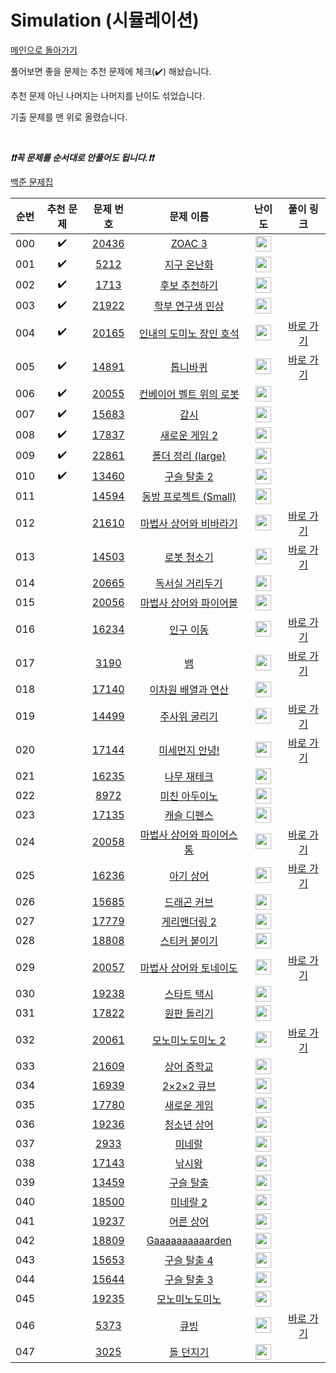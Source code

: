 # Simulation (시뮬레이션)

[메인으로 돌아가기](https://github.com/tony9402/baekjoon)

풀어보면 좋을 문제는 추천 문제에 체크(:heavy_check_mark:) 해놨습니다.

추천 문제 아닌 나머지는 나머지를 난이도 섞었습니다.

기출 문제를 맨 위로 올렸습니다.

<br>

***❗️❗️꼭 문제를 순서대로 안풀어도 됩니다.❗️❗️***

[백준 문제집](https://www.acmicpc.net/workbook/view/6832)


|순번|추천 문제|문제 번호|문제 이름|난이도|풀이 링크|
|:--:|:--:|:--:|:--:|:--:|:--:|
|000|:heavy_check_mark:|<a href="https://www.acmicpc.net/problem/20436" target="_blank">20436</a>|<a href="https://www.acmicpc.net/problem/20436" target="_blank">ZOAC 3</a>|<img height="25px" width="25px" src="https://static.solved.ac/tier_small/7.svg"/>||
|001|:heavy_check_mark:|<a href="https://www.acmicpc.net/problem/5212" target="_blank">5212</a>|<a href="https://www.acmicpc.net/problem/5212" target="_blank">지구 온난화</a>|<img height="25px" width="25px" src="https://static.solved.ac/tier_small/9.svg"/>||
|002|:heavy_check_mark:|<a href="https://www.acmicpc.net/problem/1713" target="_blank">1713</a>|<a href="https://www.acmicpc.net/problem/1713" target="_blank">후보 추천하기</a>|<img height="25px" width="25px" src="https://static.solved.ac/tier_small/10.svg"/>||
|003|:heavy_check_mark:|<a href="https://www.acmicpc.net/problem/21922" target="_blank">21922</a>|<a href="https://www.acmicpc.net/problem/21922" target="_blank">학부 연구생 민상</a>|<img height="25px" width="25px" src="https://static.solved.ac/tier_small/11.svg"/>||
|004|:heavy_check_mark:|<a href="https://www.acmicpc.net/problem/20165" target="_blank">20165</a>|<a href="https://www.acmicpc.net/problem/20165" target="_blank">인내의 도미노 장인 호석</a>|<img height="25px" width="25px" src="https://static.solved.ac/tier_small/11.svg"/>|<a href="./../solution/simulation/20165" target="_blank">바로 가기</a>|
|005|:heavy_check_mark:|<a href="https://www.acmicpc.net/problem/14891" target="_blank">14891</a>|<a href="https://www.acmicpc.net/problem/14891" target="_blank">톱니바퀴</a>|<img height="25px" width="25px" src="https://static.solved.ac/tier_small/11.svg"/>|<a href="./../solution/simulation/14891" target="_blank">바로 가기</a>|
|006|:heavy_check_mark:|<a href="https://www.acmicpc.net/problem/20055" target="_blank">20055</a>|<a href="https://www.acmicpc.net/problem/20055" target="_blank">컨베이어 벨트 위의 로봇</a>|<img height="25px" width="25px" src="https://static.solved.ac/tier_small/11.svg"/>||
|007|:heavy_check_mark:|<a href="https://www.acmicpc.net/problem/15683" target="_blank">15683</a>|<a href="https://www.acmicpc.net/problem/15683" target="_blank">감시</a>|<img height="25px" width="25px" src="https://static.solved.ac/tier_small/13.svg"/>||
|008|:heavy_check_mark:|<a href="https://www.acmicpc.net/problem/17837" target="_blank">17837</a>|<a href="https://www.acmicpc.net/problem/17837" target="_blank">새로운 게임 2</a>|<img height="25px" width="25px" src="https://static.solved.ac/tier_small/14.svg"/>||
|009|:heavy_check_mark:|<a href="https://www.acmicpc.net/problem/22861" target="_blank">22861</a>|<a href="https://www.acmicpc.net/problem/22861" target="_blank">폴더 정리 (large)</a>|<img height="25px" width="25px" src="https://static.solved.ac/tier_small/15.svg"/>||
|010|:heavy_check_mark:|<a href="https://www.acmicpc.net/problem/13460" target="_blank">13460</a>|<a href="https://www.acmicpc.net/problem/13460" target="_blank">구슬 탈출 2</a>|<img height="25px" width="25px" src="https://static.solved.ac/tier_small/15.svg"/>||
|011||<a href="https://www.acmicpc.net/problem/14594" target="_blank">14594</a>|<a href="https://www.acmicpc.net/problem/14594" target="_blank">동방 프로젝트 (Small)</a>|<img height="25px" width="25px" src="https://static.solved.ac/tier_small/7.svg"/>||
|012||<a href="https://www.acmicpc.net/problem/21610" target="_blank">21610</a>|<a href="https://www.acmicpc.net/problem/21610" target="_blank">마법사 상어와 비바라기</a>|<img height="25px" width="25px" src="https://static.solved.ac/tier_small/11.svg"/>|<a href="./../solution/simulation/21610" target="_blank">바로 가기</a>|
|013||<a href="https://www.acmicpc.net/problem/14503" target="_blank">14503</a>|<a href="https://www.acmicpc.net/problem/14503" target="_blank">로봇 청소기</a>|<img height="25px" width="25px" src="https://static.solved.ac/tier_small/11.svg"/>|<a href="./../solution/simulation/14503" target="_blank">바로 가기</a>|
|014||<a href="https://www.acmicpc.net/problem/20665" target="_blank">20665</a>|<a href="https://www.acmicpc.net/problem/20665" target="_blank">독서실 거리두기</a>|<img height="25px" width="25px" src="https://static.solved.ac/tier_small/12.svg"/>||
|015||<a href="https://www.acmicpc.net/problem/20056" target="_blank">20056</a>|<a href="https://www.acmicpc.net/problem/20056" target="_blank">마법사 상어와 파이어볼</a>|<img height="25px" width="25px" src="https://static.solved.ac/tier_small/12.svg"/>||
|016||<a href="https://www.acmicpc.net/problem/16234" target="_blank">16234</a>|<a href="https://www.acmicpc.net/problem/16234" target="_blank">인구 이동</a>|<img height="25px" width="25px" src="https://static.solved.ac/tier_small/12.svg"/>|<a href="./../solution/simulation/16234" target="_blank">바로 가기</a>|
|017||<a href="https://www.acmicpc.net/problem/3190" target="_blank">3190</a>|<a href="https://www.acmicpc.net/problem/3190" target="_blank">뱀</a>|<img height="25px" width="25px" src="https://static.solved.ac/tier_small/12.svg"/>|<a href="./../solution/simulation/3190" target="_blank">바로 가기</a>|
|018||<a href="https://www.acmicpc.net/problem/17140" target="_blank">17140</a>|<a href="https://www.acmicpc.net/problem/17140" target="_blank">이차원 배열과 연산</a>|<img height="25px" width="25px" src="https://static.solved.ac/tier_small/12.svg"/>||
|019||<a href="https://www.acmicpc.net/problem/14499" target="_blank">14499</a>|<a href="https://www.acmicpc.net/problem/14499" target="_blank">주사위 굴리기</a>|<img height="25px" width="25px" src="https://static.solved.ac/tier_small/12.svg"/>|<a href="./../solution/simulation/14499" target="_blank">바로 가기</a>|
|020||<a href="https://www.acmicpc.net/problem/17144" target="_blank">17144</a>|<a href="https://www.acmicpc.net/problem/17144" target="_blank">미세먼지 안녕!</a>|<img height="25px" width="25px" src="https://static.solved.ac/tier_small/12.svg"/>|<a href="./../solution/simulation/17144" target="_blank">바로 가기</a>|
|021||<a href="https://www.acmicpc.net/problem/16235" target="_blank">16235</a>|<a href="https://www.acmicpc.net/problem/16235" target="_blank">나무 재테크</a>|<img height="25px" width="25px" src="https://static.solved.ac/tier_small/13.svg"/>||
|022||<a href="https://www.acmicpc.net/problem/8972" target="_blank">8972</a>|<a href="https://www.acmicpc.net/problem/8972" target="_blank">미친 아두이노</a>|<img height="25px" width="25px" src="https://static.solved.ac/tier_small/13.svg"/>||
|023||<a href="https://www.acmicpc.net/problem/17135" target="_blank">17135</a>|<a href="https://www.acmicpc.net/problem/17135" target="_blank">캐슬 디펜스</a>|<img height="25px" width="25px" src="https://static.solved.ac/tier_small/13.svg"/>||
|024||<a href="https://www.acmicpc.net/problem/20058" target="_blank">20058</a>|<a href="https://www.acmicpc.net/problem/20058" target="_blank">마법사 상어와 파이어스톰</a>|<img height="25px" width="25px" src="https://static.solved.ac/tier_small/13.svg"/>|<a href="./../solution/simulation/20058" target="_blank">바로 가기</a>|
|025||<a href="https://www.acmicpc.net/problem/16236" target="_blank">16236</a>|<a href="https://www.acmicpc.net/problem/16236" target="_blank">아기 상어</a>|<img height="25px" width="25px" src="https://static.solved.ac/tier_small/13.svg"/>|<a href="./../solution/simulation/16236" target="_blank">바로 가기</a>|
|026||<a href="https://www.acmicpc.net/problem/15685" target="_blank">15685</a>|<a href="https://www.acmicpc.net/problem/15685" target="_blank">드래곤 커브</a>|<img height="25px" width="25px" src="https://static.solved.ac/tier_small/13.svg"/>||
|027||<a href="https://www.acmicpc.net/problem/17779" target="_blank">17779</a>|<a href="https://www.acmicpc.net/problem/17779" target="_blank">게리맨더링 2</a>|<img height="25px" width="25px" src="https://static.solved.ac/tier_small/13.svg"/>||
|028||<a href="https://www.acmicpc.net/problem/18808" target="_blank">18808</a>|<a href="https://www.acmicpc.net/problem/18808" target="_blank">스티커 붙이기</a>|<img height="25px" width="25px" src="https://static.solved.ac/tier_small/13.svg"/>||
|029||<a href="https://www.acmicpc.net/problem/20057" target="_blank">20057</a>|<a href="https://www.acmicpc.net/problem/20057" target="_blank">마법사 상어와 토네이도</a>|<img height="25px" width="25px" src="https://static.solved.ac/tier_small/13.svg"/>|<a href="./../solution/simulation/20057" target="_blank">바로 가기</a>|
|030||<a href="https://www.acmicpc.net/problem/19238" target="_blank">19238</a>|<a href="https://www.acmicpc.net/problem/19238" target="_blank">스타트 택시</a>|<img height="25px" width="25px" src="https://static.solved.ac/tier_small/14.svg"/>||
|031||<a href="https://www.acmicpc.net/problem/17822" target="_blank">17822</a>|<a href="https://www.acmicpc.net/problem/17822" target="_blank">원판 돌리기</a>|<img height="25px" width="25px" src="https://static.solved.ac/tier_small/14.svg"/>||
|032||<a href="https://www.acmicpc.net/problem/20061" target="_blank">20061</a>|<a href="https://www.acmicpc.net/problem/20061" target="_blank">모노미노도미노 2</a>|<img height="25px" width="25px" src="https://static.solved.ac/tier_small/14.svg"/>|<a href="./../solution/simulation/20061" target="_blank">바로 가기</a>|
|033||<a href="https://www.acmicpc.net/problem/21609" target="_blank">21609</a>|<a href="https://www.acmicpc.net/problem/21609" target="_blank">상어 중학교</a>|<img height="25px" width="25px" src="https://static.solved.ac/tier_small/14.svg"/>||
|034||<a href="https://www.acmicpc.net/problem/16939" target="_blank">16939</a>|<a href="https://www.acmicpc.net/problem/16939" target="_blank">2×2×2 큐브</a>|<img height="25px" width="25px" src="https://static.solved.ac/tier_small/14.svg"/>||
|035||<a href="https://www.acmicpc.net/problem/17780" target="_blank">17780</a>|<a href="https://www.acmicpc.net/problem/17780" target="_blank">새로운 게임</a>|<img height="25px" width="25px" src="https://static.solved.ac/tier_small/14.svg"/>||
|036||<a href="https://www.acmicpc.net/problem/19236" target="_blank">19236</a>|<a href="https://www.acmicpc.net/problem/19236" target="_blank">청소년 상어</a>|<img height="25px" width="25px" src="https://static.solved.ac/tier_small/14.svg"/>||
|037||<a href="https://www.acmicpc.net/problem/2933" target="_blank">2933</a>|<a href="https://www.acmicpc.net/problem/2933" target="_blank">미네랄</a>|<img height="25px" width="25px" src="https://static.solved.ac/tier_small/15.svg"/>||
|038||<a href="https://www.acmicpc.net/problem/17143" target="_blank">17143</a>|<a href="https://www.acmicpc.net/problem/17143" target="_blank">낚시왕</a>|<img height="25px" width="25px" src="https://static.solved.ac/tier_small/15.svg"/>||
|039||<a href="https://www.acmicpc.net/problem/13459" target="_blank">13459</a>|<a href="https://www.acmicpc.net/problem/13459" target="_blank">구슬 탈출</a>|<img height="25px" width="25px" src="https://static.solved.ac/tier_small/15.svg"/>||
|040||<a href="https://www.acmicpc.net/problem/18500" target="_blank">18500</a>|<a href="https://www.acmicpc.net/problem/18500" target="_blank">미네랄 2</a>|<img height="25px" width="25px" src="https://static.solved.ac/tier_small/15.svg"/>||
|041||<a href="https://www.acmicpc.net/problem/19237" target="_blank">19237</a>|<a href="https://www.acmicpc.net/problem/19237" target="_blank">어른 상어</a>|<img height="25px" width="25px" src="https://static.solved.ac/tier_small/15.svg"/>||
|042||<a href="https://www.acmicpc.net/problem/18809" target="_blank">18809</a>|<a href="https://www.acmicpc.net/problem/18809" target="_blank">Gaaaaaaaaaarden</a>|<img height="25px" width="25px" src="https://static.solved.ac/tier_small/15.svg"/>||
|043||<a href="https://www.acmicpc.net/problem/15653" target="_blank">15653</a>|<a href="https://www.acmicpc.net/problem/15653" target="_blank">구슬 탈출 4</a>|<img height="25px" width="25px" src="https://static.solved.ac/tier_small/15.svg"/>||
|044||<a href="https://www.acmicpc.net/problem/15644" target="_blank">15644</a>|<a href="https://www.acmicpc.net/problem/15644" target="_blank">구슬 탈출 3</a>|<img height="25px" width="25px" src="https://static.solved.ac/tier_small/15.svg"/>||
|045||<a href="https://www.acmicpc.net/problem/19235" target="_blank">19235</a>|<a href="https://www.acmicpc.net/problem/19235" target="_blank">모노미노도미노</a>|<img height="25px" width="25px" src="https://static.solved.ac/tier_small/16.svg"/>||
|046||<a href="https://www.acmicpc.net/problem/5373" target="_blank">5373</a>|<a href="https://www.acmicpc.net/problem/5373" target="_blank">큐빙</a>|<img height="25px" width="25px" src="https://static.solved.ac/tier_small/16.svg"/>|<a href="./../solution/simulation/5373" target="_blank">바로 가기</a>|
|047||<a href="https://www.acmicpc.net/problem/3025" target="_blank">3025</a>|<a href="https://www.acmicpc.net/problem/3025" target="_blank">돌 던지기</a>|<img height="25px" width="25px" src="https://static.solved.ac/tier_small/17.svg"/>||